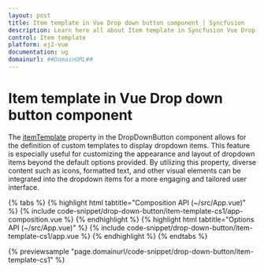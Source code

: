 ```yaml
---
layout: post
title: Item template in Vue Drop down button component | Syncfusion
description: Learn here all about Item template in Syncfusion Vue Drop down button component of Syncfusion Essential JS 2 and more.
control: Item template 
platform: ej2-vue
documentation: ug
domainurl: ##DomainURL##
---
```


# Item template in Vue Drop down button component

The [itemTemplate](https://ej2.syncfusion.com/vue/documentation/api/drop-down-button/#itemtemplate) property in the DropDownButton component allows for the definition of custom templates to display dropdown items. This feature is especially useful for customizing the appearance and layout of dropdown items beyond the default options provided. By utilizing this property, diverse content such as icons, formatted text, and other visual elements can be integrated into the dropdown items for a more engaging and tailored user interface.

{% tabs %}
{% highlight html tabtitle="Composition API (~/src/App.vue)" %}
{% include code-snippet/drop-down-button/item-template-cs1/app-composition.vue %}
{% endhighlight %}
{% highlight html tabtitle="Options API (~/src/App.vue)" %}
{% include code-snippet/drop-down-button/item-template-cs1/app.vue %}
{% endhighlight %}
{% endtabs %}
        
{% previewsample "page.domainurl/code-snippet/drop-down-button/item-template-cs1" %}